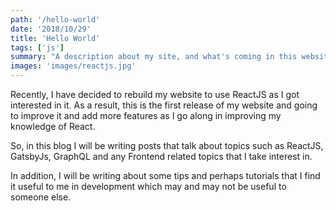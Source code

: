 ```yaml
---
path: '/hello-world'
date: '2018/10/29'
title: 'Hello World'
tags: ['js']
summary: "A description about my site, and what's coming in this website"
images: 'images/reactjs.jpg'
---
```


Recently, I have decided to rebuild my website to use ReactJS as I got interested in it. As a result, this is the first release of my website and going to improve it and add more features as I go along in improving my knowledge of React.

So, in this blog I will be writing posts that talk about topics such as ReactJS, GatsbyJs, GraphQL and any Frontend related topics that I take interest in.

In addition, I will be writing about some tips and perhaps tutorials that I find it useful to me in development which may and may not be useful to someone else.
